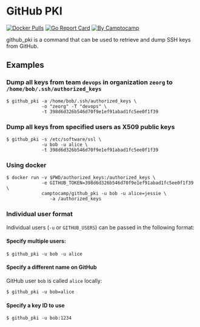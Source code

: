 GitHub PKI
==========

[![Docker Pulls](https://img.shields.io/docker/pulls/camptocamp/github_pki.svg)](https://hub.docker.com/r/camptocamp/github_pki/)
[![Go Report Card](https://goreportcard.com/badge/github.com/camptocamp/github_pki)](https://goreportcard.com/report/github.com/camptocamp/github_pki)
[![By Camptocamp](https://img.shields.io/badge/by-camptocamp-fb7047.svg)](http://www.camptocamp.com)


github_pki is a command that can be used to retrieve and dump SSH keys from GitHub.


## Examples

### Dump all keys from team `devops` in organization `zeorg` to `/home/bob/.ssh/authorized_keys`

```shell
$ github_pki -a /home/bob/.ssh/authorized_keys \
             -o "zeorg" -T "devops" \
             -t 398d6d326b546d70f9e1ef91abad1fc5ee0f1f39
```

### Dump all keys from specified users as X509 public keys

```shell
$ github_pki -s /etc/software/ssl \
             -u bob -u alice \
             -t 398d6d326b546d70f9e1ef91abad1fc5ee0f1f39
```

### Using docker

```
$ docker run -v $PWD/authorized_keys:/authorized_keys \
             -e GITHUB_TOKEN=398d6d326b546d70f9e1ef91abad1fc5ee0f1f39 \
             camptocamp/github_pki -u bob -u alice=jessie \
                -a /authorized_keys
```

### Individual user format

Individual users (`-u` or `GITHUB_USERS`) can be passed in the following format:

#### Specify multiple users:

```
$ github_pki -u bob -u alice
```

#### Specify a different name on GitHub

GitHub user `bob` is called `alice` locally:


```
$ github_pki -u bob=alice
```


#### Specify a key ID to use

```
$ github_pki -u bob:1234
```


